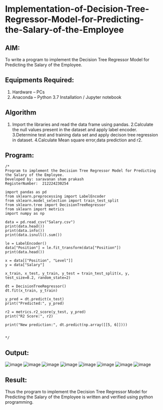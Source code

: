 # Implementation-of-Decision-Tree-Regressor-Model-for-Predicting-the-Salary-of-the-Employee

## AIM:
To write a program to implement the Decision Tree Regressor Model for Predicting the Salary of the Employee.

## Equipments Required:
1. Hardware – PCs
2. Anaconda – Python 3.7 Installation / Jupyter notebook

## Algorithm
1. Import the libraries and read the data frame using pandas.
2.Calculate the null values present in the dataset and apply label encoder.
3.Determine test and training data set and apply decison tree regression in dataset.
4.Calculate Mean square error,data prediction and r2.

## Program:
```
/*
Program to implement the Decision Tree Regressor Model for Predicting the Salary of the Employee.
Developed by: saravanan sham prakash
RegisterNumber:  212224230254

import pandas as pd
from sklearn.preprocessing import LabelEncoder
from sklearn.model_selection import train_test_split
from sklearn.tree import DecisionTreeRegressor
from sklearn import metrics
import numpy as np

data = pd.read_csv("Salary.csv")
print(data.head())
print(data.info())
print(data.isnull().sum())

le = LabelEncoder()
data["Position"] = le.fit_transform(data["Position"])
print(data.head())

x = data[["Position", "Level"]]
y = data["Salary"]

x_train, x_test, y_train, y_test = train_test_split(x, y, test_size=0.2, random_state=2)

dt = DecisionTreeRegressor()
dt.fit(x_train, y_train)

y_pred = dt.predict(x_test)
print("Predicted:", y_pred)

r2 = metrics.r2_score(y_test, y_pred)
print("R2 Score:", r2)

print("New prediction:", dt.predict(np.array([[5, 6]])))


*/
```

## Output:
![image](https://github.com/user-attachments/assets/1008730d-9ed6-4086-ba6e-e83060119de7)
![image](https://github.com/user-attachments/assets/902aef33-6e86-4579-9f3b-009ab3ac7fbd)
![image](https://github.com/user-attachments/assets/6fe77711-a574-481e-ad99-5e9394de2ffa)
![image](https://github.com/user-attachments/assets/478d91dd-fffc-4f61-9c69-101002cbbfa8)
![image](https://github.com/user-attachments/assets/9d86c768-9a77-4153-8e02-3b0b03e40b6c)
![image](https://github.com/user-attachments/assets/33bd6fea-a162-4e5f-862c-4ee5aed3dda8)
![image](https://github.com/user-attachments/assets/c51907a5-b751-44de-9258-6ecfa274c2c1)
![image](https://github.com/user-attachments/assets/1ba6680a-0ae8-452e-a9fe-6148c7f0f99d)




## Result:
Thus the program to implement the Decision Tree Regressor Model for Predicting the Salary of the Employee is written and verified using python programming.
